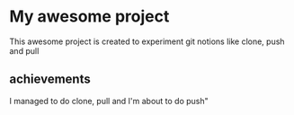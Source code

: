 # My awesome project

This awesome project is created to experiment git notions like clone, push and pull

## achievements

I managed to do clone, pull and I'm about to do push"

